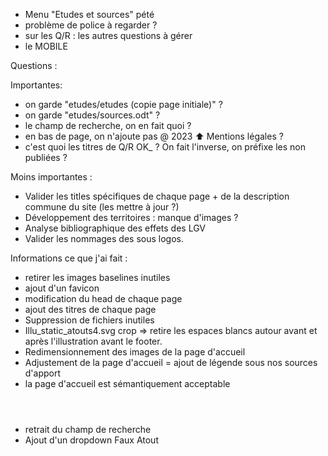 - Menu "Etudes et sources" pété
- problème de police à regarder ?
- sur les Q/R : les autres questions à gérer
- le MOBILE

Questions :

Importantes: 

- on garde "etudes/etudes (copie page initiale)" ?
- on garde "etudes/sources.odt" ?
- le champ de recherche, on en fait quoi ?
- en bas de page, on n'ajoute pas @ 2023  ⬆️ Mentions légales ?
- c'est quoi les titres de Q/R OK_ ? On fait l'inverse, on préfixe les non publiées ?

Moins importantes :

- Valider les titles spécifiques de chaque page + de la description commune du site (les mettre à jour ?)
- Développement des territoires : manque d'images ?
- Analyse bibliographique des effets des LGV
- Valider les nommages des sous logos.

Informations ce que j'ai fait :

- retirer les images baselines inutiles
- ajout d'un favicon
- modification du head de chaque page
- ajout des titres de chaque page
- Suppression de fichiers inutiles
- Illu_static_atouts4.svg crop => retire les espaces blancs autour avant et après l'illustration avant le footer.
- Redimensionnement des images de la page d'accueil
- Adjustement de la page d'accueil = ajout de légende sous nos sources d'apport
- la page d'accueil est sémantiquement acceptable <header><main><footer>
- retrait du champ de recherche
- Ajout d'un dropdown Faux Atout
